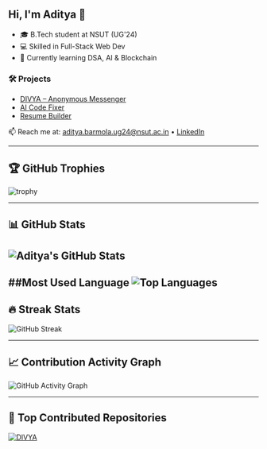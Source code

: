 ## Hi, I'm Aditya 👋

- 🎓 B.Tech student at NSUT (UG'24)
- 💻 Skilled in Full-Stack Web Dev
- 🌱 Currently learning DSA, AI & Blockchain

### 🛠️ Projects
- [DIVYA – Anonymous Messenger](https://divya-cu7a.onrender.com/)
- [AI Code Fixer](https://ai-code-fixer-1.onrender.com/)
- [Resume Builder](https://resume-gzxw.onrender.com/)

📫 Reach me at: aditya.barmola.ug24@nsut.ac.in • [LinkedIn](https://www.linkedin.com/in/aditya-barmola-95ab19269/)

---

## 🏆 GitHub Trophies
![trophy](https://github-profile-trophy.vercel.app/?username=HA-lanf&theme=radical&margin-w=10&margin-h=10)

---

## 📊 GitHub Stats
![Aditya's GitHub Stats](https://github-readme-stats.vercel.app/api?username=HA-lanf&show_icons=true&theme=radical&rank_icon=github)
---
##Most Used Language
![Top Languages](https://github-readme-stats.vercel.app/api/top-langs/?username=HA-lanf&layout=compact&theme=radical)
---

## 🔥 Streak Stats
![GitHub Streak](https://github-readme-streak-stats.herokuapp.com/?user=HA-lanf&theme=radical)

---

## 📈 Contribution Activity Graph
![GitHub Activity Graph](https://github-readme-activity-graph.vercel.app/graph?username=HA-lanf&theme=github-compact)

---

## 🚀 Top Contributed Repositories
[![DIVYA](https://github-readme-stats.vercel.app/api/pin/?username=HA-lanf&repo=DIVYA&theme=radical)](https://github.com/HA-lanf/DIVYA)
